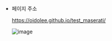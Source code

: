 - 페이지 주소
  
  https://oidolee.github.io/test_maserati/

  ![image](https://github.com/oidolee/test_maserati/assets/85022962/08e17bb3-1c16-4f9e-89e7-27841b063848)  
